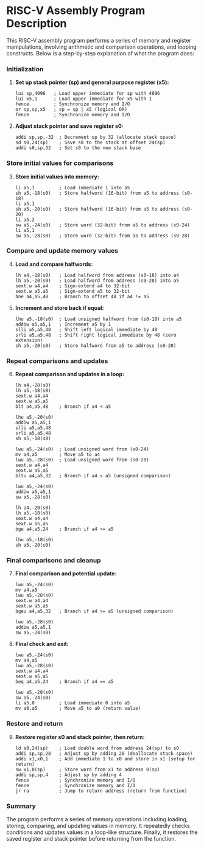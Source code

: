 # RISC-V Assembly Program Description

This RISC-V assembly program performs a series of memory and register manipulations, involving arithmetic and comparison operations, and looping constructs. Below is a step-by-step explanation of what the program does:

### Initialization

1. **Set up stack pointer (sp) and general purpose register (x5):**
   ```assembly
   lui sp,4096   ; Load upper immediate for sp with 4096
   lui x5,1      ; Load upper immediate for x5 with 1
   fence         ; Synchronize memory and I/O
   or sp,sp,x5   ; sp = sp | x5 (logical OR)
   fence         ; Synchronize memory and I/O
   ```

2. **Adjust stack pointer and save register s0:**
   ```assembly
   addi sp,sp,-32  ; Decrement sp by 32 (allocate stack space)
   sd s0,24(sp)    ; Save s0 to the stack at offset 24(sp)
   addi s0,sp,32   ; Set s0 to the new stack base
   ```

### Store initial values for comparisons

3. **Store initial values into memory:**
   ```assembly
   li a5,1         ; Load immediate 1 into a5
   sh a5,-18(s0)   ; Store halfword (16-bit) from a5 to address (s0-18)
   li a5,1
   sh a5,-20(s0)   ; Store halfword (16-bit) from a5 to address (s0-20)
   li a5,2
   sw a5,-24(s0)   ; Store word (32-bit) from a5 to address (s0-24)
   li a5,1
   sw a5,-28(s0)   ; Store word (32-bit) from a5 to address (s0-28)
   ```

### Compare and update memory values

4. **Load and compare halfwords:**
   ```assembly
   lh a4,-18(s0)   ; Load halfword from address (s0-18) into a4
   lh a5,-20(s0)   ; Load halfword from address (s0-20) into a5
   sext.w a4,a4    ; Sign-extend a4 to 32-bit
   sext.w a5,a5    ; Sign-extend a5 to 32-bit
   bne a4,a5,48    ; Branch to offset 48 if a4 != a5
   ```

5. **Increment and store back if equal:**
   ```assembly
   lhu a5,-18(s0)  ; Load unsigned halfword from (s0-18) into a5
   addiw a5,a5,1   ; Increment a5 by 1
   slli a5,a5,48   ; Shift left logical immediate by 48
   srli a5,a5,48   ; Shift right logical immediate by 48 (zero extension)
   sh a5,-20(s0)   ; Store halfword from a5 to address (s0-20)
   ```

### Repeat comparisons and updates

6. **Repeat comparison and updates in a loop:**
   ```assembly
   lh a4,-20(s0)
   lh a5,-18(s0)
   sext.w a4,a4
   sext.w a5,a5
   blt a4,a5,48    ; Branch if a4 < a5

   lhu a5,-20(s0)
   addiw a5,a5,1
   slli a5,a5,48
   srli a5,a5,48
   sh a5,-18(s0)

   lwu a5,-24(s0)  ; Load unsigned word from (s0-24)
   mv a4,a5        ; Move a5 to a4
   lwu a5,-28(s0)  ; Load unsigned word from (s0-28)
   sext.w a4,a4
   sext.w a5,a5
   bltu a4,a5,32   ; Branch if a4 < a5 (unsigned comparison)

   lwu a5,-24(s0)
   addiw a5,a5,1
   sw a5,-28(s0)

   lh a4,-20(s0)
   lh a5,-18(s0)
   sext.w a4,a4
   sext.w a5,a5
   bge a4,a5,24    ; Branch if a4 >= a5

   lhu a5,-18(s0)
   sh a5,-20(s0)
   ```

### Final comparisons and cleanup

7. **Final comparison and potential update:**
   ```assembly
   lwu a5,-24(s0)
   mv a4,a5
   lwu a5,-28(s0)
   sext.w a4,a4
   sext.w a5,a5
   bgeu a4,a5,32   ; Branch if a4 >= a5 (unsigned comparison)

   lwu a5,-28(s0)
   addiw a5,a5,1
   sw a5,-24(s0)
   ```

8. **Final check and exit:**
   ```assembly
   lwu a5,-24(s0)
   mv a4,a5
   lwu a5,-28(s0)
   sext.w a4,a4
   sext.w a5,a5
   beq a4,a5,24    ; Branch if a4 == a5

   lwu a5,-28(s0)
   sw a5,-24(s0)
   li a5,0         ; Load immediate 0 into a5
   mv a0,a5        ; Move a5 to a0 (return value)
   ```

### Restore and return

9. **Restore register s0 and stack pointer, then return:**
   ```assembly
   ld s0,24(sp)    ; Load double word from address 24(sp) to s0
   addi sp,sp,28   ; Adjust sp by adding 28 (deallocate stack space)
   addi x1,x0,1    ; Add immediate 1 to x0 and store in x1 (setup for return)
   sw x1,0(sp)     ; Store word from x1 to address 0(sp)
   addi sp,sp,4    ; Adjust sp by adding 4
   fence           ; Synchronize memory and I/O
   fence           ; Synchronize memory and I/O
   jr ra           ; Jump to return address (return from function)
   ```

### Summary

The program performs a series of memory operations including loading, storing, comparing, and updating values in memory. It repeatedly checks conditions and updates values in a loop-like structure. Finally, it restores the saved register and stack pointer before returning from the function.
